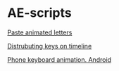 # AE-scripts  
[Paste animated letters](https://github.com/mrmrrr/paste-animated-letters)  
  
[Distrubuting keys on timeline](https://github.com/mrmrrr/distributing-keys)

[Phone keyboard animation. Android](https://github.com/mrmrrr/phone-keyboard-typing)
